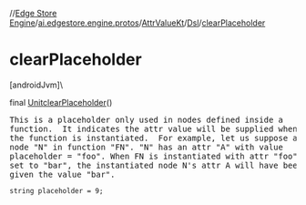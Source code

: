 //[Edge Store Engine](../../../../index.md)/[ai.edgestore.engine.protos](../../index.md)/[AttrValueKt](../index.md)/[Dsl](index.md)/[clearPlaceholder](clear-placeholder.md)

# clearPlaceholder

[androidJvm]\

final [Unit](https://kotlinlang.org/api/latest/jvm/stdlib/kotlin/-unit/index.html)[clearPlaceholder](clear-placeholder.md)()

<pre>
This is a placeholder only used in nodes defined inside a
function.  It indicates the attr value will be supplied when
the function is instantiated.  For example, let us suppose a
node "N" in function "FN". "N" has an attr "A" with value
placeholder = "foo". When FN is instantiated with attr "foo"
set to "bar", the instantiated node N's attr A will have been
given the value "bar".
</pre>

<code>string placeholder = 9;</code>
